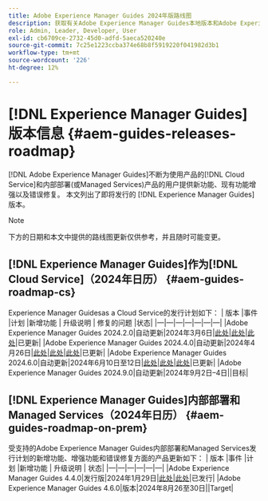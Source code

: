 ```yaml
---
title: Adobe Experience Manager Guides 2024年版路线图
description: 获取有关Adobe Experience Manager Guides本地版本和Adobe Experience Manager Guidesas a Cloud Service的实时版本和即将发布版本的信息
role: Admin, Leader, Developer, User
exl-id: cb6709ce-2732-45d0-adfd-5aeca520240e
source-git-commit: 7c25e1223ccba374e68b8f5919220f041982d3b1
workflow-type: tm+mt
source-wordcount: '226'
ht-degree: 12%

---
```


# [!DNL Experience Manager Guides]版本信息 {#aem-guides-releases-roadmap}

[!DNL Adobe Experience Manager Guides]不断为使用产品的[!DNL Cloud Service]和内部部署(或Managed Services)产品的用户提供新功能、现有功能增强以及错误修复。 本文列出了即将发行的 [!DNL Experience Manager Guides] 版本。

>[!NOTE]
>
>下方的日期和本文中提供的路线图更新仅供参考，并且随时可能变更。

## [!DNL Experience Manager Guides]作为[!DNL Cloud Service]（2024年日历） {#aem-guides-roadmap-cs}

Experience Manager Guidesas a Cloud Service的发行计划如下：
| 版本 |事件 |计划 |新增功能 | 升级说明 | 修复的问题 |状态|
|—|—|—|—|—|—|—|
|Adobe Experience Manager Guides 2024.2.0|自动更新|2024年3月6日|[此处](whats-new-2024-2-0.md)|[此处](upgrade-instructions-2024-2-0.md)|[此处](fixed-issues-2024-2-0.md)|已更新|
|Adobe Experience Manager Guides 2024.4.0|自动更新|2024年4月26日|[此处](whats-new-2024-04-0.md)|[此处](upgrade-instructions-2024-04-0.md)|[此处](fixed-issues-2024-04-0.md)|已更新|
|Adobe Experience Manager Guides 2024.6.0|自动更新|2024年6月10日至12日|[此处](whats-new-2024-06-0.md)|[此处](upgrade-instructions-2024-06-0.md)|[此处](fixed-issues-2024-06-0.md)|已更新|
|Adobe Experience Manager Guides 2024.9.0|自动更新|2024年9月2日–4日||目标|

## [!DNL Experience Manager Guides]内部部署和Managed Services（2024年日历） {#aem-guides-roadmap-on-prem}

受支持的Adobe Experience Manager Guides内部部署和Managed Services发行计划的新增功能、增强功能和错误修复方面的产品更新如下：
| 版本 |事件 |计划 |新增功能 | 升级说明 | 状态|
|—|—|—|—|—|—|
|Adobe Experience Manager Guides 4.4.0|发行版|2024年1月29日|[此处](whats-new-4-4.md)|[此处](upgrade-instructions-4-4.md)|已发行|
|Adobe Experience Manager Guides 4.6.0|版本|2024年8月26至30日||Target|
